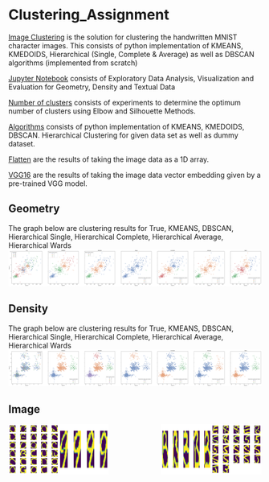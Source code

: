 # Clustering_Assignment

[Image Clustering](https://github.com/ashwinkd/Clustering_Assignment/blob/master/Image%20Clustering%20(Manual%20Algorithm%20Implementation).ipynb) is the solution for
clustering the handwritten MNIST character images. This consists of python implementation of KMEANS, KMEDOIDS, Hierarchical (Single, Complete & Average) as well as DBSCAN algorithms (implemented from scratch)

[Jupyter Notebook](https://github.com/ashwinkd/Clustering_Assignment/blob/master/Clustering%20Assignment.ipynb) consists of Exploratory Data Analysis, Visualization and Evaluation for Geometry, Density and Textual Data

[Number of clusters](https://github.com/ashwinkd/Clustering_Assignment/blob/master/Number_of_clusters.ipynb) consists of experiments to determine the optimum number of clusters using Elbow and Silhouette Methods.

[Algorithms](https://github.com/ashwinkd/Clustering_Assignment/tree/master/algorithms) consists of python implementation of KMEANS, KMEDOIDS, DBSCAN. Hierarchical Clustering for given data set as well as dummy dataset.

[Flatten](https://github.com/ashwinkd/Clustering_Assignment/tree/master/flatten_result) are the results of taking the image data as a 1D array.

[VGG16](https://github.com/ashwinkd/Clustering_Assignment/tree/master/vgg_result) are the results of taking the image data vector embedding given by a pre-trained VGG model.

## Geometry

The graph below are clustering results for True,  KMEANS, DBSCAN, Hierarchical Single, Hierarchical Complete, Hierarchical Average, Hierarchical Wards
![Geometry Data](https://github.com/ashwinkd/Clustering_Assignment/blob/master/geometry.png)

## Density
The graph below are clustering results for True,  KMEANS, DBSCAN, Hierarchical Single, Hierarchical Complete, Hierarchical Average, Hierarchical Wards
![Density Data](https://github.com/ashwinkd/Clustering_Assignment/blob/master/density.png)


## Image
<img align="left" width="100" height="100" src="https://github.com/ashwinkd/Clustering_Assignment/blob/master/image_clusters1.png">
<img align="right" width="100" height="100" src="https://github.com/ashwinkd/Clustering_Assignment/blob/master/image_clusters2.png">

<img align="left" width="100" height="100" src="https://github.com/ashwinkd/Clustering_Assignment/blob/master/image_clusters3.png">
<img align="right" width="100" height="100" src="https://github.com/ashwinkd/Clustering_Assignment/blob/master/image_clusters4.png">

